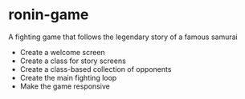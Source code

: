 # ronin-game
A fighting game that follows the legendary story of a famous samurai



- Create a welcome screen
- Create a class for story screens
- Create a class-based collection of opponents
- Create the main fighting loop
- Make the game responsive
